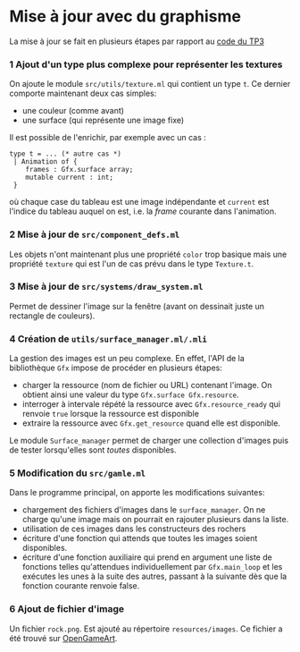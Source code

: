 # Mise à jour avec du graphisme

La mise à jour se fait en plusieurs étapes par rapport au 
[code du TP3](https://www.lri.fr/~kn/teaching/ppfa/tp03/ppfa_l3_info_tp03_answers.zip)

### 1 Ajout d'un type plus complexe pour représenter les textures

On ajoute le module `src/utils/texture.ml` qui contient un type `t`. Ce dernier comporte maintenant deux cas simples:

- une couleur (comme avant)
- une surface (qui représente une image fixe)

Il est possible de l'enrichir, par exemple avec un cas :
```
type t = ... (* autre cas *)
 | Animation of {
    frames : Gfx.surface array;
    mutable current : int;
 }
```
où chaque case du tableau est une image indépendante et `current` est l'indice du tableau auquel on est, i.e. la *frame* courante dans l'animation.

### 2 Mise à jour de `src/component_defs.ml`

Les objets n'ont maintenant plus une propriété `color` trop basique mais une propriété `texture` qui est l'un de cas prévu dans le type `Texture.t`.

### 3 Mise à jour de `src/systems/draw_system.ml`

Permet de dessiner l'image sur la fenêtre (avant on dessinait juste un rectangle
de couleurs).


### 4 Création de `utils/surface_manager.ml/.mli`

La gestion des images est un peu complexe. En effet, l'API de la bibliothèque `Gfx` impose de procéder en plusieurs étapes:

- charger la ressource (nom de fichier ou URL) contenant l'image. On obtient ainsi une valeur du type `Gfx.surface Gfx.resource`.
- interroger à intervale répété la ressource avec `Gfx.resource_ready` qui renvoie `true` lorsque la ressource est disponible
- extraire la ressource avec `Gfx.get_resource` quand elle est disponible.

Le module `Surface_manager` permet de charger une collection d'images puis de tester lorsqu'elles sont *toutes* disponibles.


### 5 Modification du `src/gamle.ml`

Dans le programme principal, on apporte les modifications suivantes:
 - chargement des fichiers d'images dans le `surface_manager`. On ne charge qu'une image mais on pourrait en rajouter plusieurs dans la liste.
 - utilisation de ces images dans les constructeurs des rochers
 - écriture d'une fonction qui attends que toutes les images soient disponibles.
 - écriture d'une fonction auxiliaire qui prend en argument une liste de
   fonctions telles qu'attendues individuellement par `Gfx.main_loop` et les
   exécutes les unes à la suite des autres, passant à la suivante dès que la
   fonction courante renvoie false.

### 6 Ajout de fichier d'image
Un fichier `rock.png`. Est ajouté au répertoire `resources/images`. Ce fichier a été trouvé sur [OpenGameArt](https://opengameart.org/).



